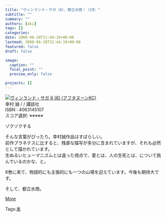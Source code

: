 ```yaml
---
title: "ヴィンランド・サガ（6）、都立水商！（19）"
subtitle: ""
summary: ""
authors: [aki]
tags: []
categories: 
date: 2008-06-28T21:44:19+00:00
lastmod: 2008-06-28T21:44:19+00:00
featured: false
draft: false

image:
  caption: ""
  focal_point: ""
  preview_only: false

projects: []
---
```

![](https://ecx.images-amazon.com/images/I/51mg-ma5Z9L._SL160_.jpg)[ヴィンランド・サガ 6 (6) (アフタヌーンKC)](http://item.excite.co.jp/detail/ASIN_4063145107)  
幸村 誠 / / 講談社  
ISBN : 4063145107  
スコア選択: ※※※※※  
  
ゾクゾクする  
  
そんな言葉がぴったり。幸村誠作品はすばらしい。  
前作プラネテスに比すると、残虐な描写が多分に含まれていますが、それも必然として描かれています。  
生ぬるいヒューマニズムとは違った視点で、愛とは、人の生死とは、について挑んでいるのかな、と。  
  
6巻に来て、物語的にも主張的にも一つの山場を迎えています。今後も期待大です。  
  
そして、都立水商。  
  
  
  
[More](http://mrk0369.exblog.jp/9130699/#9130699_1)

Tags:[本](http://mrk0369.exblog.jp/tags/%E6%9C%AC/) 

